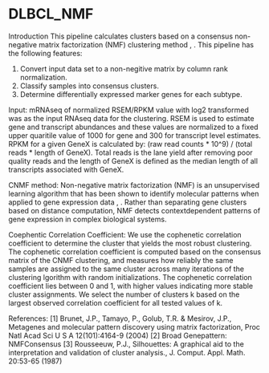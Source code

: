 DLBCL_NMF
=========

Introduction
This pipeline calculates clusters based on a consensus non-negative matrix factorization (NMF) clustering method , . This pipeline has the following features:

1) Convert input data set to a non-negitive matrix by column rank normalization.
2) Classify samples into consensus clusters.
3) Determine differentially expressed marker genes for each subtype.

Input:
mRNAseq of normalized RSEM/RPKM value with log2 transformed was as the input RNAseq data for the clustering.
RSEM is used to estimate gene and transcript abundances and these values are normalized to a fixed upper quaritile value of 1000 for gene and 300 for transcript level estimates.
RPKM for a given GeneX is calculated by: (raw read counts * 10^9) / (total reads * length of GeneX). Total reads is the lane yield after removing poor quality reads and the length of GeneX is defined as the median length of all transcripts associated with GeneX.



CNMF method:
Non-negative matrix factorization (NMF) is an unsupervised learning algorithm that has been shown to identify molecular patterns when applied to gene expression data , . Rather than separating gene clusters based on distance computation, NMF detects contextdependent patterns of gene expression in complex biological systems.

Coephentic Correlation Coefficient:
We use the cophenetic correlation coefficient to determine the cluster that yields the most robust clustering. The cophenetic correlation coefficient is computed based on the consensus matrix of the CNMF clustering, and measures how reliably the same samples are assigned to the same cluster across many iterations of the clustering lgorithm with random initializations. The cophenetic correlation coefficient lies between 0 and 1, with higher values indicating more stable cluster assignments. We select the number of clusters k based on the largest observed correlation coefficient for all tested values of k.


References:
[1] Brunet, J.P., Tamayo, P., Golub, T.R. & Mesirov, J.P., Metagenes and molecular pattern discovery using matrix factorization, Proc Natl Acad Sci U S A 12(101):4164-9 (2004)
[2] Broad Genepattern: NMFConsensus
[3] Rousseeuw, P.J., Silhouettes: A graphical aid to the interpretation and validation of cluster analysis., J. Comput. Appl. Math. 20:53-65 (1987)
